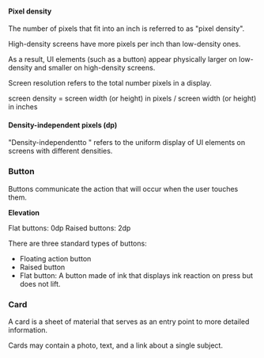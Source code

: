#### Pixel density

The number of pixels that fit into an inch is referred to as "pixel density".

High-density screens have more pixels per inch than low-density ones.

As a result, UI elements (such as a button) appear physically larger on low-density and smaller on high-density screens.

Screen resolution refers to the total number pixels in a display.

screen density = screen width (or height) in pixels / screen width (or height) in inches

#### Density-independent pixels (dp)

"Density-independentto " refers to the uniform display of UI elements on screens with different densities.
 
### Button

Buttons communicate the action that will occur when the user touches them.

**Elevation**

Flat buttons: 0dp
Raised buttons: 2dp

There are three standard types of buttons:

- Floating action button
- Raised button
- Flat button: A button made of ink that displays ink reaction on press but does not lift.

### Card 

A card is a sheet of material that serves as an entry point to more detailed information.

Cards may contain a photo, text, and a link about a single subject.

